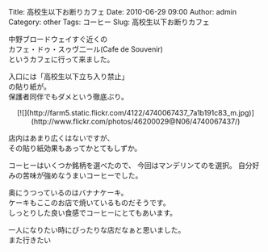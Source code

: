 Title: 高校生以下お断りカフェ
Date: 2010-06-29 09:00
Author: admin
Category: other
Tags: コーヒー
Slug: 高校生以下お断りカフェ

中野ブロードウェイすぐ近くの  
カフェ・ドゥ・スゥヴ二ール(Cafe de Souvenir)  
というカフェに行って来ました。

入口には「高校生以下立ち入り禁止」  
の貼り紙が。  
保護者同伴でもダメという徹底ぶり。

<p>
<center>
[![](http://farm5.static.flickr.com/4122/4740067437_7a1b191c83_m.jpg)](http://www.flickr.com/photos/46200029@N06/4740067437/)

</center>
  
店内はあまり広くはないですが、  
その貼り紙効果もあってかとてもしずか。

</p>
コーヒーはいくつか銘柄を選べたので、  
今回はマンデリンてのを選択。  
自分好みの苦味が強めなうまいコーヒーでした。

奥にうつっているのはバナナケーキ。  
ケーキもここのお店で焼いているものだそうです。  
しっとりした良い食感でコーヒーにとてもあいます。

一人になりたい時にぴったりな店だなぁと思いました。  
また行きたい
